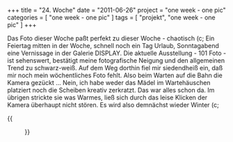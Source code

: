 +++
title = "24. Woche"
date = "2011-06-26"
project = "one week - one pic"
categories = [ "one week - one pic" ]
tags = [ "projekt", "one week - one pic" ]
+++

Das Foto dieser Woche paßt perfekt zu dieser Woche - chaotisch (c; Ein Feiertag mitten in der Woche, schnell noch ein Tag Urlaub, Sonntagabend eine Vernissage in der Galerie DISPLAY. Die aktuelle Ausstellung - 101 Foto - ist sehenswert, bestätigt meine fotografische Neigung und den allgemeinen Trend zu schwarz-weiß. Auf dem Weg dorthin fiel mir siedendheiß ein, daß mir noch mein wöchentliches Foto fehlt. Also beim Warten auf die Bahn die Kamera gezückt ... Nein, ich habe weder das Mädel im Wartehäuschen platziert noch die Scheiben kreativ zerkratzt. Das war alles schon da. Im übrigen strickte sie was Warmes, ließ sich durch das leise Klicken der Kamera überhaupt nicht stören. Es wird also demnächst wieder Winter (c;

{{<figure src="/images/1week1pic/20110626-182146-005.jpg" title="Scratch">}}
